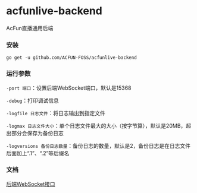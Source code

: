# acfunlive-backend
AcFun直播通用后端

### 安装
```
go get -u github.com/ACFUN-FOSS/acfunlive-backend
```

### 运行参数
`-port 端口`：设置后端WebSocket端口，默认是15368

`-debug`：打印调试信息

`-logfile 日志文件`：将日志输出到指定文件

`-logmax 日志文件大小`：单个日志文件最大的大小（按字节算），默认是20MB，超出部分会保存为备份日志

`-logversions 备份日志数量`：备份日志的数量，默认是2，备份日志是在日志文件后面加上“.1”、“.2”等后缀名

### 文档
[后端WebSocket接口](https://github.com/ACFUN-FOSS/acfunlive-backend/blob/main/doc/%E5%90%8E%E7%AB%AFWebSocket%E6%8E%A5%E5%8F%A3.md)
